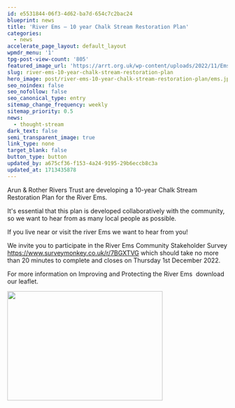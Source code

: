 ```yaml
---
id: e5531844-06f3-4d62-ba7d-654c7c2bac24
blueprint: news
title: 'River Ems – 10 year Chalk Stream Restoration Plan'
categories:
  - news
accelerate_page_layout: default_layout
wpmdr_menu: '1'
tpg-post-view-count: '805'
featured_image_url: 'https://arrt.org.uk/wp-content/uploads/2022/11/Ems.jpg'
slug: river-ems-10-year-chalk-stream-restoration-plan
hero_image: post/river-ems-10-year-chalk-stream-restoration-plan/ems.jpg
seo_noindex: false
seo_nofollow: false
seo_canonical_type: entry
sitemap_change_frequency: weekly
sitemap_priority: 0.5
news:
  - thought-stream
dark_text: false
semi_transparent_image: true
link_type: none
target_blank: false
button_type: button
updated_by: a675cf36-f153-4a24-9195-29b6eccb8c3a
updated_at: 1713435878
---
```

<p>Arun &amp; Rother Rivers Trust are developing a 10-year Chalk Stream Restoration Plan for the River Ems.</p>
<p>It's essential that this plan is developed collaboratively with the community, so we want to hear from as many local people as possible.</p>
<p>If you live near or visit the river Ems we want to hear from you!</p>
<p>We invite you to participate in the River Ems Community Stakeholder Survey <a href="https://www.surveymonkey.co.uk/r/7BGXTVG">https://www.surveymonkey.co.uk/r/7BGXTVG</a> which should take no more than 20 minutes to complete and closes on Thursday 1st December 2022.</p>
<p>For more information on Improving and Protecting the River Ems  download our leaflet.</p>
<p><a href="https://arrt.org.uk/wp-content/uploads/2022/11/ARRT_DL_Leaflet_RiverEms_v3.pdf"><img class="size-medium wp-image-2928 alignleft" src="https://arrt.org.uk/wp-content/uploads/2022/11/Ems_Leaflet-355x250.jpg" alt="" width="355" height="250" /></a></p>